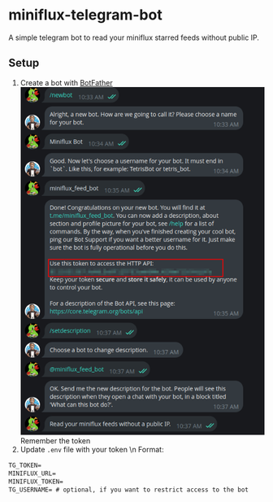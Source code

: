 # miniflux-telegram-bot
A simple telegram bot to read your miniflux starred feeds without public IP.
## Setup
1. Create a bot with [BotFather](https://t.me/botfather)
![img](./create_bot.png)
Remember the token
2. Update `.env` file with your token
\n
Format:
```
TG_TOKEN=
MINIFLUX_URL=
MINIFLUX_TOKEN=
TG_USERNAME= # optional, if you want to restrict access to the bot
```
